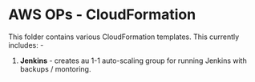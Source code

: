 # AWS OPs - CloudFormation

This folder contains various CloudFormation templates.  This currently includes: -

1. **Jenkins** - creates au 1-1 auto-scaling group for running Jenkins with backups / montoring.
